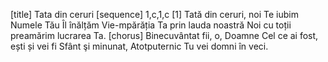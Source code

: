 [title] Tata din ceruri
[sequence] 1,c,1,c
[1]
Tată din ceruri, noi Te iubim
Numele Tău Îl înălțăm
Vie-mpărăția Ta prin lauda noastră
Noi cu toții preamărim lucrarea Ta.
[chorus]
Binecuvântat fii, o, Doamne
Cel ce ai fost, ești și vei fi
Sfânt şi minunat, Atotputernic
Tu vei domni în veci.

